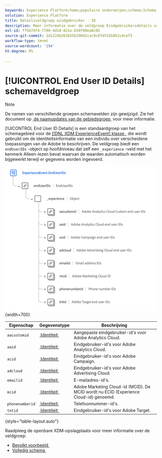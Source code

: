 ```yaml
---
keywords: Experience Platform;home;populaire onderwerpen;schema;Schema;XDM;ExperienceEvent;fields;schema's;Schema's;Schemaontwerp;veldgroep;veldgroep;enduserids;eindgebruiker;eindgebruiker;ids;
solution: Experience Platform
title: Detailsveldgroep eindgebruiker - ID
description: Meer informatie over de veldgroep Eindgebruikersdetails van het detailschema.
exl-id: ff5b74f4-7700-4d10-821e-b50f80ea8c05
source-git-commit: 1d1224b263b55b290d2cac9c07dfd1b852c4cef5
workflow-type: tm+mt
source-wordcount: '194'
ht-degree: 0%

---
```



# [!UICONTROL End User ID Details] schemaveldgroep

>[!NOTE]
>
>De namen van verschillende groepen schemavelden zijn gewijzigd. Zie het document op [&#x200B; de naamupdates van de gebiedsgroep &#x200B;](../name-updates.md) voor meer informatie.

[!UICONTROL End User ID Details] is een standaardgroep van het schemagebied voor de [[!DNL XDM ExperienceEvent]  klasse &#x200B;](../../classes/experienceevent.md), die wordt gebruikt om de identiteitsinformatie van een individu over verscheidene toepassingen van de Adobe te beschrijven. De veldgroep biedt een `endUserIDs` -object op hoofdniveau dat zelf een `_experience` -veld met het kenmerk Alleen-lezen bevat waarvan de waarden automatisch worden bijgewerkt terwijl er gegevens worden ingevoerd.

![](../../images/field-groups/enduserids.png){width=700}

| Eigenschap | Gegevenstype | Beschrijving |
| --- | --- | --- |
| `aacustomid` | [&#x200B; Identiteit &#x200B;](../../data-types/identity.md) | Aangepaste eindgebruiker-id&#39;s voor Adobe Analytics Cloud. |
| `aaid` | [&#x200B; Identiteit &#x200B;](../../data-types/identity.md) | Eindgebruiker-id&#39;s voor Adobe Analytics Cloud. |
| `acid` | [&#x200B; Identiteit &#x200B;](../../data-types/identity.md) | Eindgebruiker-id&#39;s voor Adobe Campaign. |
| `adcloud` | [&#x200B; Identiteit &#x200B;](../../data-types/identity.md) | Eindgebruiker-id&#39;s voor Adobe Advertising Cloud. |
| `emailid` | [&#x200B; Identiteit &#x200B;](../../data-types/identity.md) | E-mailadres-id&#39;s. |
| `mcid` | [&#x200B; Identiteit &#x200B;](../../data-types/identity.md) | Adobe Marketing Cloud-id (MCID). De MCID wordt nu ECID (Experience Cloud-id) genoemd. |
| `phonenumberid` | [&#x200B; Identiteit &#x200B;](../../data-types/identity.md) | Telefoonnummer-id&#39;s. |
| `tntid` | [&#x200B; Identiteit &#x200B;](../../data-types/identity.md) | Eindgebruiker-id&#39;s voor Adobe Target. |

{style="table-layout:auto"}

Raadpleeg de openbare XDM-opslagplaats voor meer informatie over de veldgroep:

* [&#x200B; Bevolkt voorbeeld &#x200B;](https://github.com/adobe/xdm/blob/master/components/fieldgroups/experience-event/experienceevent-enduserids.example.1.json)
* [&#x200B; Volledig schema &#x200B;](https://github.com/adobe/xdm/blob/master/components/fieldgroups/experience-event/experienceevent-enduserids.schema.json)
